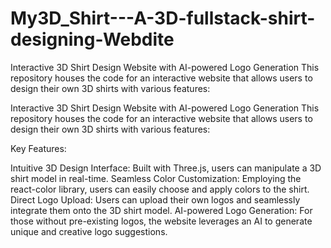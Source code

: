 # My3D_Shirt---A-3D-fullstack-shirt-designing-Webdite
Interactive 3D Shirt Design Website with AI-powered Logo Generation This repository houses the code for an interactive website that allows users to design their own 3D shirts with various features:

Interactive 3D Shirt Design Website with AI-powered Logo Generation
This repository houses the code for an interactive website that allows users to design their own 3D shirts with various features:

Key Features:

Intuitive 3D Design Interface: Built with Three.js, users can manipulate a 3D shirt model in real-time.
Seamless Color Customization: Employing the react-color library, users can easily choose and apply colors to the shirt.
Direct Logo Upload: Users can upload their own logos and seamlessly integrate them onto the 3D shirt model.
AI-powered Logo Generation: For those without pre-existing logos, the website leverages an AI to generate unique and creative logo suggestions.

